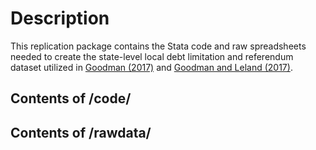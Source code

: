 # Description
This replication package contains the Stata code and raw spreadsheets needed to create the state-level local debt limitation and referendum dataset utilized in [Goodman (2017)](https://osf.io/by6uw/) and [Goodman and Leland (2017)](https://osf.io/5wn4c/).

## Contents of /code/


## Contents of /rawdata/
